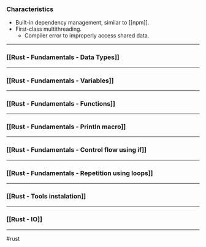 ### Characteristics

* Built-in dependency management, similar to [[npm]].
* First-class multithreading.
	* Compiler error to improperly access shared data.

<hr>

### [[Rust - Fundamentals - Data Types]]

<hr>

### [[Rust - Fundamentals - Variables]]

<hr>

### [[Rust - Fundamentals - Functions]]

<hr>

### [[Rust - Fundamentals - Println macro]]

<hr>

### [[Rust - Fundamentals - Control flow using if]]

<hr>

### [[Rust - Fundamentals - Repetition using loops]]

<hr>

### [[Rust - Tools instalation]]

<hr>

### [[Rust - IO]]

<hr>

#rust